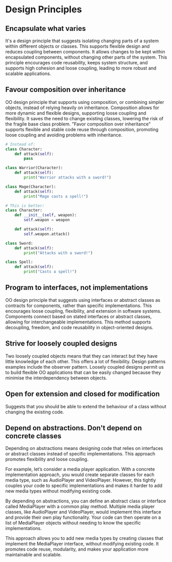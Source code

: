 # Design Principles

## Encapsulate what varies
It's a design principle that suggests isolating changing parts of a system within different objects or classes. This supports flexible design and reduces coupling between components. 
It allows changes to be kept within encapsulated components, without changing other parts of the system. 
This principle encourages code reusability, keeps system structure, and supports high cohesion and loose coupling, leading to more robust and scalable applications.

## Favour composition over inheritance
OO design principle that supports using composition, or combining simpler objects, instead of relying heavily on inheritance.
Composition allows for more dynamic and flexible designs, supporting loose coupling and flexibility.
It saves the need to change existing classes, lowering the risk of the fragile base class problem.
"Favor composition over inheritance" supports flexible and stable code reuse through composition, promoting loose coupling and avoiding problems with inheritance.

```python
# Instead of:
class Character:
    def attack(self):
        pass

class Warrior(Character):
    def attack(self):
        print("Warrior attacks with a sword!")

class Mage(Character):
    def attack(self):
        print("Mage casts a spell!")

# This is better:
class Character:
    def __init__(self, weapon):
        self.weapon = weapon

    def attack(self):
        self.weapon.attack()

class Sword:
    def attack(self):
        print("Attacks with a sword!")

class Spell:
    def attack(self):
        print("Casts a spell!")
```

## Program to interfaces, not implementations 
OO design principle that suggests using interfaces or abstract classes as contracts for components, rather than specific implementations. 
This encourages loose coupling, flexibility, and extension in software systems. 
Components connect based on stated interfaces or abstract classes, allowing for interchangeable implementations. 
This method supports decoupling, freedom, and code reusability in object-oriented designs.

## Strive for loosely coupled designs
Two loosely coupled objects means that they can interact but they have little knowledge of each other. This offers a lot of flexibility. Design patterns examples include the observer pattern.
Loosely coupled designs permit us to build flexible OO applications that can be easily changed because they minimise the interdependency between objects.

## Open for extension and closed for modification
Suggests that you should be able to extend the behaviour of a class without changing the existing code.

## Depend on abstractions. Don't depend on concrete classes

Depending on abstractions means designing code that relies on interfaces or abstract classes instead of specific implementations. This approach promotes flexibility and loose coupling.

For example, let’s consider a media player application. With a concrete implementation approach, you would create separate classes for each media type, such as AudioPlayer and VideoPlayer. However, this tightly couples your code to specific implementations and makes it harder to add new media types without modifying existing code.

By depending on abstractions, you can define an abstract class or interface called MediaPlayer with a common play method. Multiple media player classes, like AudioPlayer and VideoPlayer, would implement this interface and provide their own play functionality. Your code can then operate on a list of MediaPlayer objects without needing to know the specific implementations.

This approach allows you to add new media types by creating classes that implement the MediaPlayer interface, without modifying existing code. It promotes code reuse, modularity, and makes your application more maintainable and scalable.

